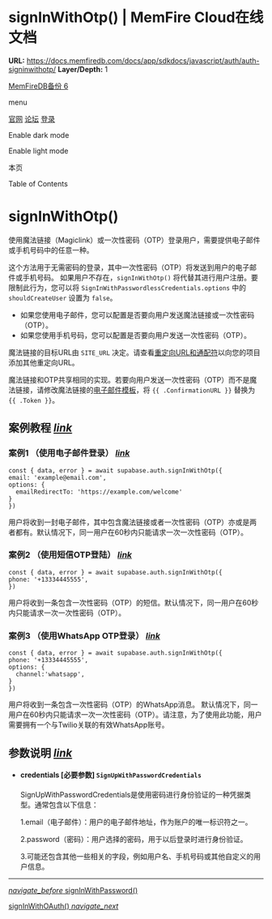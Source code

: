 # signInWithOtp() | MemFire Cloud在线文档

**URL:** https://docs.memfiredb.com/docs/app/sdkdocs/javascript/auth/auth-signinwithotp/
**Layer/Depth:** 1

[MemFireDB备份 6](/)

menu

[官网](https://memfiredb.com/)
[论坛](https://community.memfiredb.com/)
[登录](https://cloud.memfiredb.com/auth/login)

Enable dark mode

Enable light mode

本页

Table of Contents

# signInWithOtp()

使用魔法链接（Magiclink）或一次性密码（OTP）登录用户，需要提供电子邮件或手机号码中的任意一种。

这个方法用于无需密码的登录，其中一次性密码（OTP）将发送到用户的电子邮件或手机号码。
如果用户不存在，`signInWithOtp()` 将代替其进行用户注册。要限制此行为，您可以将 `SignInWithPasswordlessCredentials.options` 中的 `shouldCreateUser` 设置为 `false`。

* 如果您使用电子邮件，您可以配置是否要向用户发送魔法链接或一次性密码（OTP）。
* 如果您使用手机号码，您可以配置是否要向用户发送一次性密码（OTP）。

魔法链接的目标URL由 `SITE_URL` 决定。请查看[重定向URL和通配符](/docs/app/development_guide/auth/auth/)以向您的项目添加其他重定向URL。

魔法链接和OTP共享相同的实现。若要向用户发送一次性密码（OTP）而不是魔法链接，请修改魔法链接的[电子邮件模板](https://memfiredb.com/)，将 `{{ .ConfirmationURL }}` 替换为 `{{ .Token }}`。

## 案例教程 [*link*](#%e6%a1%88%e4%be%8b%e6%95%99%e7%a8%8b)

### 案例1 （使用电子邮件登录） [*link*](#%e6%a1%88%e4%be%8b1-%e4%bd%bf%e7%94%a8%e7%94%b5%e5%ad%90%e9%82%ae%e4%bb%b6%e7%99%bb%e5%bd%95)

```
const { data, error } = await supabase.auth.signInWithOtp({
email: 'example@email.com',
options: {
  emailRedirectTo: 'https://example.com/welcome'
}
})
```

用户将收到一封电子邮件，其中包含魔法链接或者一次性密码（OTP）亦或是两者都有。默认情况下，同一用户在60秒内只能请求一次一次性密码（OTP）。

### 案例2 （使用短信OTP登陆） [*link*](#%e6%a1%88%e4%be%8b2-%e4%bd%bf%e7%94%a8%e7%9f%ad%e4%bf%a1otp%e7%99%bb%e9%99%86)

```
const { data, error } = await supabase.auth.signInWithOtp({
phone: '+13334445555',
})
```

用户将收到一条包含一次性密码（OTP）的短信。默认情况下，同一用户在60秒内只能请求一次一次性密码（OTP）。

### 案例3 （使用WhatsApp OTP登录） [*link*](#%e6%a1%88%e4%be%8b3-%e4%bd%bf%e7%94%a8whatsapp-otp%e7%99%bb%e5%bd%95)

```
const { data, error } = await supabase.auth.signInWithOtp({
phone: '+13334445555',
options: {
  channel:'whatsapp',
}
})
```

用户将收到一条包含一次性密码（OTP）的WhatsApp消息。
默认情况下，同一用户在60秒内只能请求一次一次性密码（OTP）。请注意，为了使用此功能，用户需要拥有一个与Twilio关联的有效WhatsApp账号。

## 参数说明 [*link*](#%e5%8f%82%e6%95%b0%e8%af%b4%e6%98%8e)

* #### credentials [必要参数] `SignUpWithPasswordCredentials`

  SignUpWithPasswordCredentials是使用密码进行身份验证的一种凭据类型。通常包含以下信息：

  1.email（电子邮件）：用户的电子邮件地址，作为账户的唯一标识符之一。

  2.password（密码）：用户选择的密码，用于以后登录时进行身份验证。

  3.可能还包含其他一些相关的字段，例如用户名、手机号码或其他自定义的用户信息。

---

[*navigate\_before* signInWithPassword()](/docs/app/sdkdocs/javascript/auth/auth-signinwithpassword/)

[signInWithOAuth() *navigate\_next*](/docs/app/sdkdocs/javascript/auth/auth-signinwithoauth/)